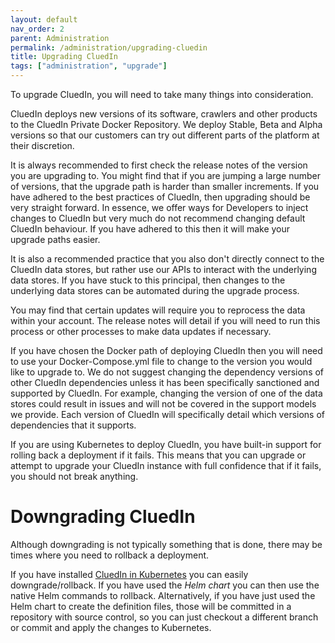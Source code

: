 ```yaml
---
layout: default
nav_order: 2
parent: Administration
permalink: /administration/upgrading-cluedin
title: Upgrading CluedIn
tags: ["administration", "upgrade"]
---
```


To upgrade CluedIn, you will need to take many things into consideration. 

CluedIn deploys new versions of its software, crawlers and other products to the CluedIn Private Docker Repository. We deploy Stable, Beta and Alpha versions so that our customers can try out different parts of the platform at their discretion.

It is always recommended to first check the release notes of the version you are upgrading to. You might find that if you are jumping a large number of versions, that the upgrade path is harder than smaller increments. If you have adhered to the best practices of CluedIn, then upgrading should be very straight forward. In essence, we offer ways for Developers to inject changes to CluedIn but very much do not recommend changing default CluedIn behaviour. If you have adhered to this then it will make your upgrade paths easier. 

It is also a recommended practice that you also don't directly connect to the CluedIn data stores, but rather use our APIs to interact with the underlying data stores. If you have stuck to this principal, then changes to the underlying data stores can be automated during the upgrade process. 

You may find that certain updates will require you to reprocess the data within your account. The release notes will detail if you will need to run this process or other processes to make data updates if necessary. 

If you have chosen the Docker path of deploying CluedIn then you will need to use your Docker-Compose.yml file to change to the version you would like to upgrade to. We do not suggest changing the dependency versions of other CluedIn dependencies unless it has been specifically sanctioned and supported by CluedIn. For example, changing the version of one of the data stores could result in issues and will not be covered in the support models we provide. Each version of CluedIn will specifically detail which versions of dependencies that it supports.

If you are using Kubernetes to deploy CluedIn, you have built-in support for rolling back a deployment if it fails. This means that you can upgrade or attempt to upgrade your CluedIn instance with full confidence that if it fails, you should not break anything.

# Downgrading CluedIn

Although downgrading is not typically something that is done, there may be times where you need to rollback a deployment. 

If you have installed [CluedIn in Kubernetes](../deployment/kubernetes) you can easily downgrade/rollback. If you have used the _Helm chart_ you can then use the native Helm commands to rollback. Alternatively, if you have just used the Helm chart to create the definition files, those will be committed in a repository with source control, so you can just checkout a different branch or commit and apply the changes to Kubernetes.
